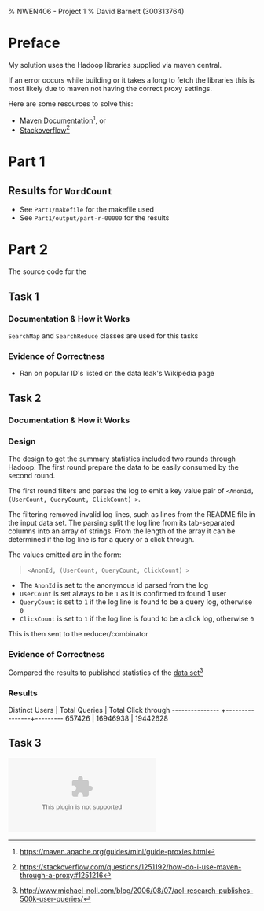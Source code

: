 % NWEN406 - Project 1
% David Barnett (300313764)

# Preface

My solution uses the Hadoop libraries supplied via maven central.

If an error occurs while building or it takes a long to fetch the libraries
this is most likely due to maven not having the correct proxy settings.

Here are some resources to solve this:

 * [Maven Documentation](https://maven.apache.org/guides/mini/guide-proxies.html)[^1], or
 * [Stackoverflow](https://stackoverflow.com/questions/1251192/how-do-i-use-maven-through-a-proxy#1251216)[^2]

[^1]: https://maven.apache.org/guides/mini/guide-proxies.html
[^2]: https://stackoverflow.com/questions/1251192/how-do-i-use-maven-through-a-proxy#1251216

# Part 1

## Results for `WordCount`

* See `Part1/makefile` for the makefile used
* See `Part1/output/part-r-00000` for the results

# Part 2

The source code for the

## Task 1

<!--
 * Document your code in a report.
 * Include the source code and briefly explain how it works.
 * Include evidence of testing for correctness.
 -->

### Documentation & How it Works

`SearchMap` and `SearchReduce` classes are used for this tasks


### Evidence of Correctness

 * Ran on popular ID's listed on the data leak's Wikipedia page

## Task 2

<!--
 * Document your code in a report.
 * Include the source code and briefly explain how it works.
 * Include evidence of testing for correctness.
 -->

### Documentation & How it Works

### Design

The design to get the summary statistics included two rounds through Hadoop.
The first round prepare the data to be easily consumed by the second round.

The first round filters and parses the log to emit a key value pair of
`<AnonId, (UserCount, QueryCount, ClickCount) >`.

The filtering removed invalid log lines, such as lines from the README file in the input
data set.
The parsing split the log line from its tab-separated columns into an array of strings.
From the length of the array it can be determined if the log line is for a query or a click through.

The values emitted are in the form:

> `<AnonId, (UserCount, QueryCount, ClickCount) >`

 * The `AnonId` is set to the anonymous id parsed from the log
 * `UserCount` is set always to be `1` as it is confirmed to found 1 user
 * `QueryCount` is set to `1` if the log line is found to be a query log, otherwise `0`
 * `ClickCount` is set to `1` if the log line is found to be a click log, otherwise `0`

This is then sent to the reducer/combinator

### Evidence of Correctness

Compared the results to published statistics of the [data set](http://www.michael-noll.com/blog/2006/08/07/aol-research-publishes-500k-user-queries/)[^3]

### Results

 Distinct Users |  Total Queries | Total Click through
--------------- +----------------+---------
 657426         | 16946938       | 19442628

[^3]: http://www.michael-noll.com/blog/2006/08/07/aol-research-publishes-500k-user-queries/

## Task 3

<!--
    Document how you conducted your experiment, include the raw data, graph it and explain what you observed.
-->

![](graph.eps)
